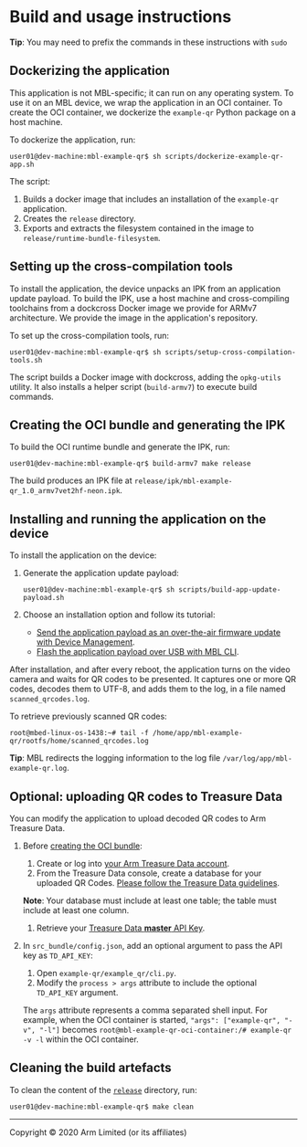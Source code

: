 # Build and usage instructions

<span class="tips">**Tip**: You may need to prefix the commands in these instructions with `sudo`</span>

## Dockerizing the application

This application is not MBL-specific; it can run on any operating system. To use it on an MBL device, we wrap the application in an OCI container. To create the OCI container, we dockerize the `example-qr` Python package on a host machine.

To dockerize the application, run:

```
user01@dev-machine:mbl-example-qr$ sh scripts/dockerize-example-qr-app.sh
```

The script:

1. Builds a docker image that includes an installation of the `example-qr` application.
1. Creates the `release` directory.
1. Exports and extracts the filesystem contained in the image to `release/runtime-bundle-filesystem`.

## Setting up the cross-compilation tools

To install the application, the device unpacks an IPK from an application update payload. To build the IPK, use a host machine and cross-compiling toolchains from a dockcross Docker image we provide for ARMv7 architecture. We provide the image in the application's repository.

To set up the cross-compilation tools, run:

```
user01@dev-machine:mbl-example-qr$ sh scripts/setup-cross-compilation-tools.sh
```

The script builds a Docker image with dockcross, adding the `opkg-utils` utility. It also installs a helper script (`build-armv7`) to execute build commands.

## Creating the OCI bundle and generating the IPK

To build the OCI runtime bundle and generate the IPK, run:

```
user01@dev-machine:mbl-example-qr$ build-armv7 make release
```

The build produces an IPK file at `release/ipk/mbl-example-qr_1.0_armv7vet2hf-neon.ipk`.

## Installing and running the application on the device

To install the application on the device:

1. Generate the application update payload:

    ```
    user01@dev-machine:mbl-example-qr$ sh scripts/build-app-update-payload.sh
    ```
1. Choose an installation option and follow its tutorial:

    * [Send the application payload as an over-the-air firmware update with Device Management](../update/index.html).
    * [Flash the application payload over USB with MBL CLI](../update/updating-an-application.html).

After installation, and after every reboot, the application turns on the video camera and waits for QR codes to be presented. It captures one or more QR codes, decodes them to UTF-8, and adds them to the log, in a file named `scanned_qrcodes.log`.

To retrieve previously scanned QR codes:

```
root@mbed-linux-os-1438:~# tail -f /home/app/mbl-example-qr/rootfs/home/scanned_qrcodes.log
```

<span class="tips">**Tip**: MBL redirects the logging information to the log file `/var/log/app/mbl-example-qr.log`.</span>

## Optional: uploading QR codes to Treasure Data

You can modify the application to upload decoded QR codes to Arm Treasure Data.

1. Before [creating the OCI bundle](#creating-oci-bundle-and-ipk):

    1. Create or log into [your Arm Treasure Data account](https://console.treasuredata.com/).
    1. From the Treasure Data console, create a database for your uploaded QR Codes. [Please follow the Treasure Data guidelines](https://support.treasuredata.com/hc/en-us/articles/360001266348-Database-and-Table-Management).

    <span class="notes">**Note**: Your database must include at least one table; the table must include at least one column.</span>

    1. Retrieve your [Treasure Data **master** API Key](https://support.treasuredata.com/hc/en-us/articles/360000763288-Get-API-Keys).


1. In `src_bundle/config.json`, add an optional argument to pass the API key as `TD_API_KEY`:
    1. Open `example-qr/example_qr/cli.py`.
    1. Modify the `process > args` attribute to include the optional `TD_API_KEY` argument.

    The `args` attribute represents a comma separated shell input. For example, when the OCI container is started, `"args": ["example-qr", "-v", "-l"]` becomes `root@mbl-example-qr-oci-container:/# example-qr -v -l` within the OCI container.


## Cleaning the build artefacts

To clean the content of the [`release`](release/) directory, run:

```
user01@dev-machine:mbl-example-qr$ make clean
```


***

Copyright © 2020 Arm Limited (or its affiliates)
